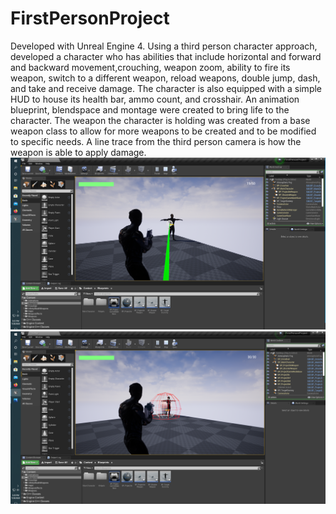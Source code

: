 # FirstPersonProject

Developed with Unreal Engine 4. Using a third person character approach, developed a character who has abilities that include horizontal and forward and backward movement,crouching, weapon zoom, ability to fire its weapon, switch to a different weapon, reload weapons, double jump, dash, and take and receive damage. The character is also equipped with a simple HUD to house its health bar, ammo count, and crosshair. An animation blueprint, blendspace and montage were created to bring life to the character. The weapon the character is holding was created from a base weapon class to allow for more weapons to be created and to be modified to specific needs. A line trace from the third person camera is how the weapon is able to apply damage.
![](images/ThirdPerson1.png)
![](images/ThirdPerson2.png)
